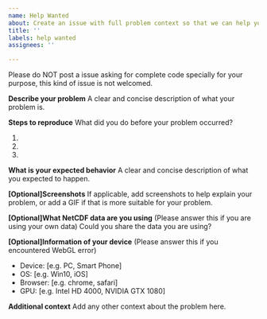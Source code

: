 ```yaml
---
name: Help Wanted
about: Create an issue with full problem context so that we can help you
title: ''
labels: help wanted
assignees: ''

---
```


Please do NOT post a issue asking for complete code specially for your purpose, this kind of issue is not welcomed.

**Describe your problem**
A clear and concise description of what your problem is.

**Steps to reproduce**
What did you do before your problem occurred?

1.
2.
3.

**What is your expected behavior**
A clear and concise description of what you expected to happen.

**[Optional]Screenshots**
If applicable, add screenshots to help explain your problem, or add a GIF if that is more suitable for your problem.

**[Optional]What NetCDF data are you using** (Please answer this if you are using your own data)
Could you share the data you are using?

**[Optional]Information of your device** (Please answer this if you encountered WebGL error)
 - Device: [e.g. PC, Smart Phone]
 - OS: [e.g. Win10, iOS]
 - Browser: [e.g. chrome, safari]
 - GPU: [e.g. Intel HD 4000, NVIDIA GTX 1080]

**Additional context**
Add any other context about the problem here.
